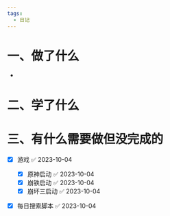 ```yaml
---
tags:
  - 日记
---
```



# 一、做了什么

- 


# 二、学了什么




# 三、有什么需要做但没完成的
- [x] 游戏 ✅ 2023-10-04
	- [x] 原神启动 ✅ 2023-10-04
	- [x] 崩铁启动 ✅ 2023-10-04
	- [x] 崩坏三启动 ✅ 2023-10-04
- [x] 每日搜索脚本 ✅ 2023-10-04


